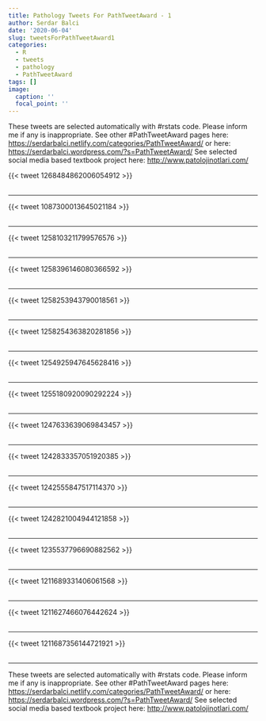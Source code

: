 ```yaml
---
title: Pathology Tweets For PathTweetAward - 1
author: Serdar Balci
date: '2020-06-04'
slug: tweetsForPathTweetAward1
categories:
  - R
  - tweets
  - pathology
  - PathTweetAward
tags: []
image:
  caption: ''
  focal_point: ''
---
```



These tweets are selected automatically with #rstats code. Please inform me if any is inappropriate.
See other #PathTweetAward pages here: https://serdarbalci.netlify.com/categories/PathTweetAward/  or here: https://serdarbalci.wordpress.com/?s=PathTweetAward/ 
See selected social media based textbook project here: http://www.patolojinotlari.com/

{{< tweet 1268484862006054912 >}}
<br>
<br>
<hr>
{{< tweet 1087300013645021184 >}}
<br>
<br>
<hr>
{{< tweet 1258103211799576576 >}}
<br>
<br>
<hr>
{{< tweet 1258396146080366592 >}}
<br>
<br>
<hr>
{{< tweet 1258253943790018561 >}}
<br>
<br>
<hr>
{{< tweet 1258254363820281856 >}}
<br>
<br>
<hr>
{{< tweet 1254925947645628416 >}}
<br>
<br>
<hr>
{{< tweet 1255180920090292224 >}}
<br>
<br>
<hr>
{{< tweet 1247633639069843457 >}}
<br>
<br>
<hr>
{{< tweet 1242833357051920385 >}}
<br>
<br>
<hr>
{{< tweet 1242555847517114370 >}}
<br>
<br>
<hr>
{{< tweet 1242821004944121858 >}}
<br>
<br>
<hr>
{{< tweet 1235537796690882562 >}}
<br>
<br>
<hr>
{{< tweet 1211689331406061568 >}}
<br>
<br>
<hr>
{{< tweet 1211627466076442624 >}}
<br>
<br>
<hr>
{{< tweet 1211687356144721921 >}}
<br>
<br>
<hr>


These tweets are selected automatically with #rstats code. Please inform me if any is inappropriate.
See other #PathTweetAward pages here: https://serdarbalci.netlify.com/categories/PathTweetAward/  or here: https://serdarbalci.wordpress.com/?s=PathTweetAward/ 
See selected social media based textbook project here: http://www.patolojinotlari.com/
